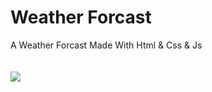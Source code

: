 # Weather Forcast
A Weather Forcast  Made With Html &amp; Css &amp; Js
<br>
<br>
<br>
<img src="C:\Users\srini\OneDrive\Desktop\Portfolio2\Weather App image.html">
